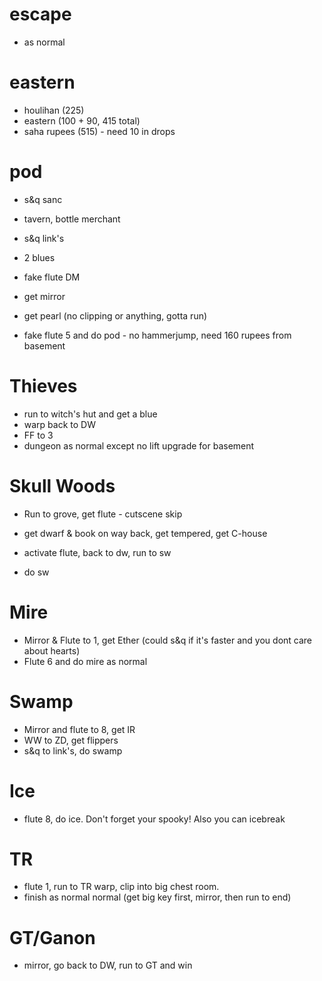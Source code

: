 # escape

 * as normal

# eastern

 * houlihan (225)
 * eastern (100 + 90, 415 total)
 * saha rupees (515) - need 10 in drops

# pod

 * s&q sanc
 * tavern, bottle merchant
 * s&q link's
 * 2 blues

 * fake flute DM
 * get mirror
 * get pearl (no clipping or anything, gotta run)
 * fake flute 5 and do pod - no hammerjump, need 160 rupees from basement

# Thieves

 * run to witch's hut and get a blue
 * warp back to DW
 * FF to 3
 * dungeon as normal except no lift upgrade for basement

# Skull Woods

 * Run to grove, get flute - cutscene skip
 * get dwarf & book on way back, get tempered, get C-house
 * activate flute, back to dw, run to sw

 * do sw

# Mire

 * Mirror & Flute to 1, get Ether (could s&q if it's faster and you dont care about hearts)
 * Flute 6 and do mire as normal

# Swamp

 * Mirror and flute to 8, get IR
 * WW to ZD, get flippers
 * s&q to link's, do swamp

# Ice

 * flute 8, do ice. Don't forget your spooky! Also you can icebreak

# TR

 * flute 1, run to TR warp, clip into big chest room.
 * finish as normal normal (get big key first, mirror, then run to end)

# GT/Ganon

 * mirror, go back to DW, run to GT and win
